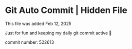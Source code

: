 # Git Auto Commit | Hidden File

This file was added Feb 12, 2025

Just for fun and keeping my daily git commit active 🤪

commit number: 522613
